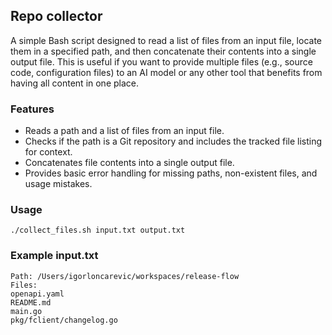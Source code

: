 ## Repo collector

A simple Bash script designed to read a list of files from an input file, locate them in a specified path, and then concatenate their contents into a single output file.
This is useful if you want to provide multiple files (e.g., source code, configuration files) to an AI model or any other tool that benefits from having all content in one place.

### Features
- Reads a path and a list of files from an input file. 
- Checks if the path is a Git repository and includes the tracked file listing for context. 
- Concatenates file contents into a single output file. 
- Provides basic error handling for missing paths, non-existent files, and usage mistakes.

### Usage
```shell
./collect_files.sh input.txt output.txt 
```

### Example input.txt
```shell
Path: /Users/igorloncarevic/workspaces/release-flow
Files:
openapi.yaml
README.md
main.go
pkg/fclient/changelog.go
```
